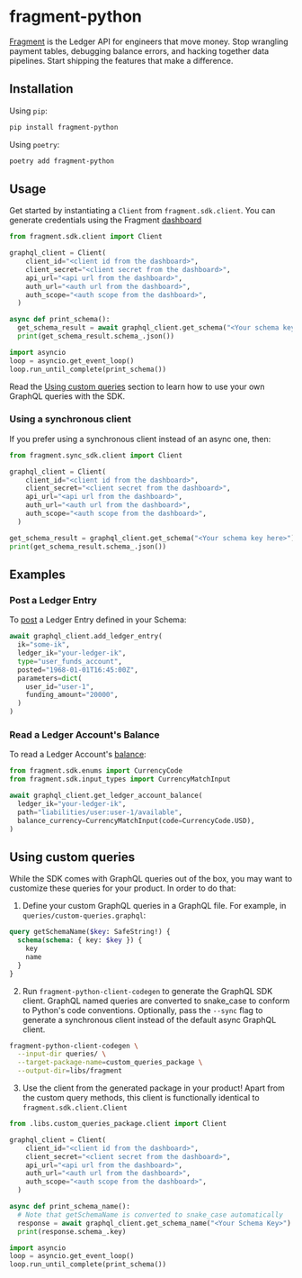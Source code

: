 # fragment-python

[Fragment](https://fragment.dev/) is the Ledger API for engineers that move money. Stop wrangling payment tables, debugging balance errors, and hacking together data pipelines. Start shipping the features that make a difference.

## Installation

Using `pip`:

```bash
pip install fragment-python
```

Using `poetry`:

```bash
poetry add fragment-python
```

## Usage

Get started by instantiating a `Client` from `fragment.sdk.client`. You can generate credentials using the Fragment [dashboard](https://dashboard.fragment.dev/go/s/api-clients)

```python
from fragment.sdk.client import Client

graphql_client = Client(
    client_id="<client id from the dashboard>",
    client_secret="<client secret from the dashboard>",
    api_url="<api url from the dashboard>",
    auth_url="<auth url from the dashboard>",
    auth_scope="<auth scope from the dashboard>",
  )

async def print_schema():
  get_schema_result = await graphql_client.get_schema("<Your schema key here>")
  print(get_schema_result.schema_.json())

import asyncio
loop = asyncio.get_event_loop()
loop.run_until_complete(print_schema())
```

Read the [Using custom queries](#using-custom-queries) section to learn how to use your own GraphQL queries with the SDK.

### Using a synchronous client

If you prefer using a synchronous client instead of an async one, then:

```python
from fragment.sync_sdk.client import Client

graphql_client = Client(
    client_id="<client id from the dashboard>",
    client_secret="<client secret from the dashboard>",
    api_url="<api url from the dashboard>",
    auth_url="<auth url from the dashboard>",
    auth_scope="<auth scope from the dashboard>",
  )

get_schema_result = graphql_client.get_schema("<Your schema key here>")
print(get_schema_result.schema_.json())

```

## Examples

### Post a Ledger Entry

To [post](https://fragment.dev/docs#post-ledger-entries-post-to-the-api) a Ledger Entry defined in your Schema:

```python
await graphql_client.add_ledger_entry(
  ik="some-ik",
  ledger_ik="your-ledger-ik",
  type="user_funds_account",
  posted="1968-01-01T16:45:00Z",
  parameters=dict(
    user_id="user-1",
    funding_amount="20000",
  )
)
```

### Read a Ledger Account's Balance

To read a Ledger Account's [balance](https://fragment.dev/docs#read-balances-latest):

```python
from fragment.sdk.enums import CurrencyCode
from fragment.sdk.input_types import CurrencyMatchInput

await graphql_client.get_ledger_account_balance(
  ledger_ik="your-ledger-ik",
  path="liabilities/user:user-1/available",
  balance_currency=CurrencyMatchInput(code=CurrencyCode.USD),
)
```

## Using custom queries

While the SDK comes with GraphQL queries out of the box, you may want to customize these queries for your product. In order to do that:

1. Define your custom GraphQL queries in a GraphQL file. For example, in `queries/custom-queries.graphql`:
```graphql
query getSchemaName($key: SafeString!) {
  schema(schema: { key: $key }) {
    key
    name
  }
}
```
2. Run `fragment-python-client-codegen` to generate the GraphQL SDK client. GraphQL named queries are converted to snake_case to conform to Python's code conventions. Optionally, pass the `--sync` flag to generate a synchronous client instead of the default async GraphQL client.
```bash
fragment-python-client-codegen \
  --input-dir queries/ \
  --target-package-name=custom_queries_package \
  --output-dir=libs/fragment
```
3. Use the client from the generated package in your product! Apart from the custom query methods, this client is functionally identical to `fragment.sdk.client.Client`

```python
from .libs.custom_queries_package.client import Client

graphql_client = Client(
    client_id="<client id from the dashboard>",
    client_secret="<client secret from the dashboard>",
    api_url="<api url from the dashboard>",
    auth_url="<auth url from the dashboard>",
    auth_scope="<auth scope from the dashboard>",
  )

async def print_schema_name():
  # Note that getSchemaName is converted to snake_case automatically
  response = await graphql_client.get_schema_name("<Your Schema Key>")
  print(response.schema_.key)

import asyncio
loop = asyncio.get_event_loop()
loop.run_until_complete(print_schema())
```
